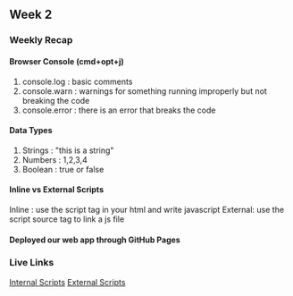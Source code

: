 ## Week 2

### Weekly Recap

#### Browser Console (cmd+opt+j)

1. console.log : basic comments
2. console.warn : warnings for something running improperly but not breaking the code
3. console.error : there is an error that breaks the code

#### Data Types

1. Strings : "this is a string"
2. Numbers : 1,2,3,4
3. Boolean : true or false

#### Inline vs External Scripts

Inline : use the script tag in your html and write javascript
External: use the script source tag to link a js file

#### Deployed our web app through GitHub Pages

### Live Links

[Internal Scripts](https://jieyster.github.io/N220/week-2/index.html)
[External Scripts](https://jieyster.github.io/N220/week-2/outdex.html)
